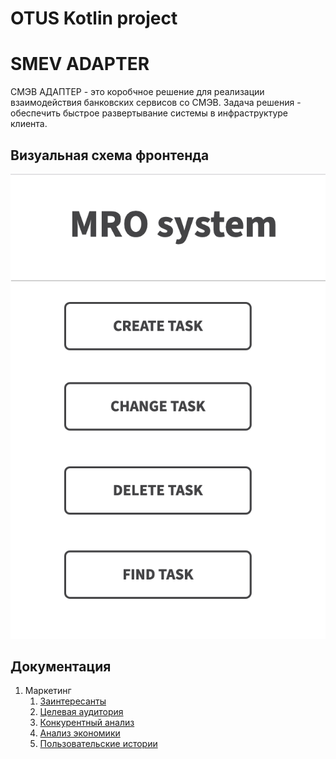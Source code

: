 # OTUS Kotlin project

# SMEV ADAPTER

СМЭВ АДАПТЕР - это коробчное решение для реализации взаимодействия банковских сервисов со СМЭВ.
Задача решения - обеспечить быстрое развертывание системы в инфраструктуре клиента.

## Визуальная схема фронтенда

![Макет фронта](./imgs/design-layout.png)

## Документация

1. Маркетинг
    1. [Заинтересанты](./docs/02-stakeholders.md)
    2. [Целевая аудитория](./docs/01-target-audience.md)
    3. [Конкурентный анализ](./docs/03-concurrency.md)
    4. [Анализ экономики](./docs/04-economy.md)
    5. [Пользовательские истории](./docs/05-user-stories.md)

   
